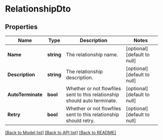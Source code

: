 # RelationshipDto

## Properties
Name | Type | Description | Notes
------------ | ------------- | ------------- | -------------
**Name** | **string** | The relationship name. | [optional] [default to null]
**Description** | **string** | The relationship description. | [optional] [default to null]
**AutoTerminate** | **bool** | Whether or not flowfiles sent to this relationship should auto terminate. | [optional] [default to null]
**Retry** | **bool** | Whether or not flowfiles sent to this relationship should retry. | [optional] [default to null]

[[Back to Model list]](../README.md#documentation-for-models) [[Back to API list]](../README.md#documentation-for-api-endpoints) [[Back to README]](../README.md)

